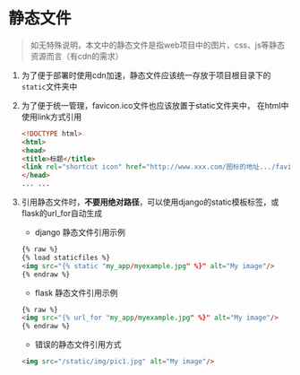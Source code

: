 # 静态文件

> 如无特殊说明，本文中的静态文件是指web项目中的图片、css、js等静态资源而言（有cdn的需求）


1. 为了便于部署时使用cdn加速，静态文件应该统一存放于项目根目录下的```static```文件夹中

2. 为了便于统一管理，favicon.ico文件也应该放置于static文件夹中， 在html中使用link方式引用

    ```html
    <!DOCTYPE html>
    <html>
    <head>
    <title>标题</title>
    <link rel="shortcut icon" href="http://www.xxx.com/图标的地址.../favicon.ico">
    </head>
    ... ...
    ```

3. 引用静态文件时，**不要用绝对路径**，可以使用django的static模板标签，或flask的url_for自动生成

    * django 静态文件引用示例

    ```html
    {% raw %}
    {% load staticfiles %}
    <img src="{% static "my_app/myexample.jpg" %}" alt="My image"/>
    {% endraw %}
    ```

    * flask 静态文件引用示例

    ```html
    {% raw %}
    <img src="{% url_for "my_app/myexample.jpg" %}" alt="My image"/>
    {% endraw %}
    ```

    * 错误的静态文件引用方式

    ```html
    <img src="/static/img/pic1.jpg" alt="My image"/>
    ```
